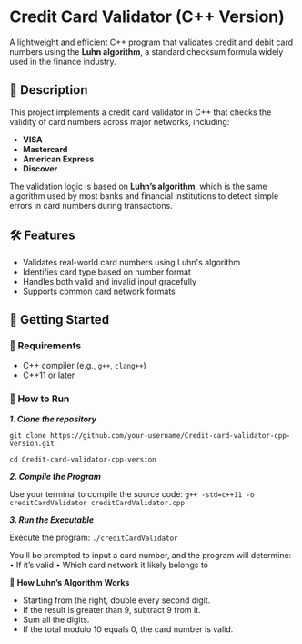 # Credit Card Validator (C++ Version)

A lightweight and efficient C++ program that validates credit and debit card numbers using the **Luhn algorithm**, a standard checksum formula widely used in the finance industry.


## 🧠 Description

This project implements a credit card validator in C++ that checks the validity of card numbers across major networks, including:

- **VISA**
- **Mastercard**
- **American Express**
- **Discover**

The validation logic is based on **Luhn’s algorithm**, which is the same algorithm used by most banks and financial institutions to detect simple errors in card numbers during transactions.


## 🛠 Features

- Validates real-world card numbers using Luhn's algorithm
- Identifies card type based on number format
- Handles both valid and invalid input gracefully
- Supports common card network formats


## 🚀 Getting Started

### 🔧 Requirements

- C++ compiler (e.g., `g++`, `clang++`)
- C++11 or later

### 🧪 How to Run

***1. Clone the repository***

   ```git clone https://github.com/your-username/Credit-card-validator-cpp-version.git```
   
   ```cd Credit-card-validator-cpp-version```
   
***2. Compile the Program***

   Use your terminal to compile the source code: ```g++ -std=c++11 -o creditCardValidator creditCardValidator.cpp```

***3. Run the Executable***

   Execute the program: ```./creditCardValidator```

   You’ll be prompted to input a card number, and the program will determine:
	•	If it’s valid
	•	Which card network it likely belongs to

🧮 **How Luhn’s Algorithm Works** 
- Starting from the right, double every second digit.
- If the result is greater than 9, subtract 9 from it.
- Sum all the digits.
- If the total modulo 10 equals 0, the card number is valid.
